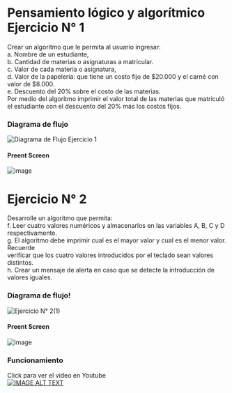 # Pensamiento lógico y algorítmico Ejercicio N° 1

Crear un algoritmo que le permita al usuario ingresar:<br>
a. Nombre de un estudiante,<br>
b. Cantidad de materias o asignaturas a matricular.<br>
c. Valor de cada materia o asignatura,<br>
d. Valor de la papelería: que tiene un costo fijo de $20.000 y el carné con valor de $8.000.<br>
e. Descuento del 20% sobre el costo de las materias.<br>
Por medio del algoritmo imprimir el valor total de las materias que matriculó el estudiante con el descuento del 20% más los costos fijos.<br>

### Diagrama de flujo
![Diagrama de Flujo Ejercicio 1](https://user-images.githubusercontent.com/16197568/175173021-b32e08e7-10b6-4136-9d6c-3a7ff7e579b6.jpeg)


#### Preent Screen
![image](https://user-images.githubusercontent.com/16197568/175128013-9c8c64c5-3e55-47e7-ba45-f22715a88fd6.png)


# Ejercicio N° 2

Desarrolle un algoritmo que permita:<br>
f. Leer cuatro valores numéricos y almacenarlos en las variables A, B, C y D respectivamente.<br>
g. El algoritmo debe imprimir cual es el mayor valor y cual es el menor valor. Recuerde<br>
verificar que los cuatro valores introducidos por el teclado sean valores distintos.<br>
h. Crear un mensaje de alerta en caso que se detecte la introducción de valores iguales.<br>

### Diagrama de flujo!
![Ejercicio N° 2(1)](https://user-images.githubusercontent.com/16197568/175113271-425572d8-656d-43ab-a5d6-517ba5f33e1e.jpeg)

#### Preent Screen
![image](https://user-images.githubusercontent.com/16197568/175127663-4ed1145d-0273-4cc0-bde2-127aa4787632.png)

### Funcionamiento
Click para ver el video en Youtube<br>
[![IMAGE ALT TEXT](http://img.youtube.com/vi/K-bibaTuZXA/0.jpg)](http://www.youtube.com/watch?v=K-bibaTuZXA "Video Title")
